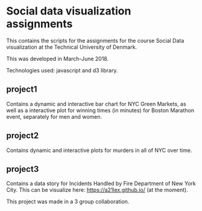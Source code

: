 # Social data visualization assignments

This contains the scripts for the assignments for the course Social Data visualization at the Technical University of Denmark.

This was developed in March-June 2018.

Technologies used: javascript and d3 library.

## project1
Contains a dynamic and interactive bar chart for NYC Green Markets, as well as a interactive plot for  winning times (in minutes) for Boston Marathon event, separately for men and women.

## project2
Contains dynamic and interactive plots for murders in all of NYC over time.

## project3
Contains a data story for Incidents Handled by Fire Department of New York City. This can be visualize here: https://a21lex.github.io/ (at the moment).

This project was made in a 3 group collaboration.
